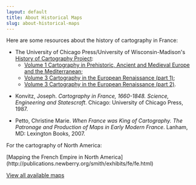 ```yaml
---
layout: default
title: About Historical Maps
slug: about-historical-maps
---
```


<p>Here are some resources about the history of cartography in France:</p>

- The University of Chicago Press/University of Wisconsin-Madison's [History of Cartography Project](http://www.press.uchicago.edu/books/HOC/index.html):
  - [Volume 1 Cartography in Prehistoric, Ancient and Medieval Europe and the Mediterranean](http://www.press.uchicago.edu/books/HOC/HOC_V3_Pt1/Volume3_Part1.html);
  - [Volume 3 Cartography in the European Renaissance (part 1)](http://www.press.uchicago.edu/books/HOC/HOC_V3_Pt1/Volume3_Part1.html);
  - [Volume 3 Cartography in the European Renaissance (part 2)](http://www.press.uchicago.edu/books/HOC/HOC_V3_Pt2/Volume3_Part2.html).</p>
- Konvitz, Joseph. <em>Cartography in France, 1660-1848. Science, Engineering and Statescraft</em>. Chicago: University of Chicago Press, 1987.</p>
- Petto, Christine Marie. <em>When France was King of Cartography. The Patronage and Production of Maps in Early Modern France</em>. Lanham, MD: Lexington Books, 2007.</p>

<p>For the cartography of North America:</p>
<p>[Mapping the French Empire in North America](http://publications.newberry.org/smith/exhibits/fe/fe.html)

[View all available maps](/www/maps.html)
